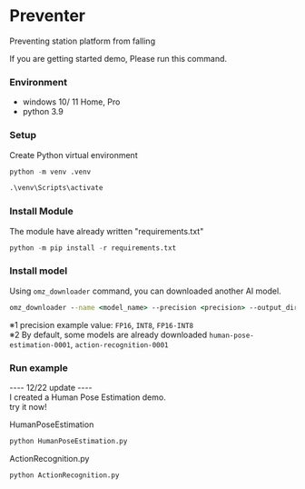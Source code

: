 # Preventer

Preventing station platform from falling

If you are getting started demo, Please run this command.

### Environment

- windows 10/ 11 Home, Pro
- python 3.9

### Setup

Create Python virtual environment

```python
python -m venv .venv

.\venv\Scripts\activate
```

### Install Module

The module have already written "requirements.txt"

```python
python -m pip install -r requirements.txt
```

### Install model

Using `omz_downloader` command, you can downloaded another AI model.

```cmd
omz_downloader --name <model_name> --precision <precision> --output_dir <output_model_path>
```

※1 precision example value: `FP16`, `INT8`, `FP16-INT8` <br>
※2 By default, some models are already downloaded
`human-pose-estimation-0001`, `action-recognition-0001`

### Run example

---- 12/22 update ----<br>
I created a Human Pose Estimation demo. <br> try it now!

HumanPoseEstimation

```python
python HumanPoseEstimation.py
```

ActionRecognition.py

```python
python ActionRecognition.py
```
